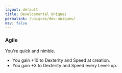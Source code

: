 ```yaml
---
layout: default
title: Developmental Uniques
permalink: /uniques/dev-uniques/
nav: false
---
```


### Agile

You're quick and nimble.

- You gain +10 to Dexterity and Speed at creation.
- You gain +3 to Dexterity and Speed every Level-up.

